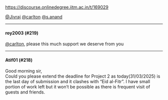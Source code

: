 https://discourse.onlinedegree.iitm.ac.in/t/169029

<a class="mention" href="/u/jivraj">@Jivraj</a> <a class="mention" href="/u/carlton">@carlton</a> <a class="mention" href="/u/s.anand">@s.anand</a></p><hr>

<h4>roy2003 (#219)</h4>
<p><a class="mention" href="/u/carlton">@carlton</a>, please this much support we deserve from you</p><hr>

<h4>Atif01 (#218)</h4>
<p>Good morning sir,<br/>
Could you please extend the deadline for Project 2 as today(31/03/2025) is the last day of submission and it clashes with “Eid al-Fitr”. I have small portion of work left but it won’t be possible as there is frequent visit of guests and friends.